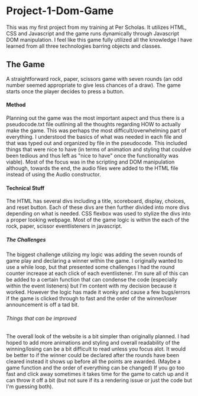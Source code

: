 # Project-1-Dom-Game
This was my first project from my training at Per Scholas. It utilizes HTML, CSS and Javascript
and the game runs dynamically through Javascript DOM manipulation. I feel like this game fully utilized all the knowledge I have learned from all three technologies barring objects and classes.

## The Game
A straightforward rock, paper, scissors game with seven rounds (an odd number seemed appropriate to give less chances of a draw). The game starts once the player decides to press a button.

#### Method
Planning out the game was the most important aspect and thus there is a pseudocode.txt file outlining all the thoughts regarding HOW to actually make the game. This was perhaps the most difficult/overwhelming part of everything. I understood the basics of what was needed in each file and that was typed out and organized by file in the pseudocode. This included things that were nice to have (in terms of animation and styling that couldve been tedious and thus left as "nice to have" once the functionality was viable). Most of the focus was in the scripting and DOM manipulation although, towards the end, the audio files were added to the HTML file instead of using the Audio constructor.

#### Technical Stuff
The HTML has several divs including a title, scoreboard, display, choices, and reset button. Each of these divs are then further divided into more divs depending on what is needed. CSS flexbox was used to stylize the divs into a proper looking webpage. Most of the game logic is within the each of the rock, paper, scissor eventlisteners in javascript. 

##### The Challenges
The biggest challenge utilizing my logic was adding the seven rounds of game play and declaring a winner within the game. I originally wanted to use a while loop, but that presented some challenges I had the round counter increase at each click of each eventlistener. I'm sure all of this can be added to a certain function that can condense the code (especially within the event listeners) but I'm content with my decision because it worked. However the logic has made it wonky and cause a few bugs/errors if the game is clicked through to fast and the order of the winner/loser announcement is off a tad bit.

###### Things that can be improved
The overall look of the website is a bit simpler than originally planned. I had hoped to add more animations and styling and overall readability of the winning/losing can be a bit difficult to read unless you focus alot. It would be better to if the winner could be declared after the rounds have been cleared instead it shows up before all the points are awarded. (Maybe a game function and the order of everything can be changed) If you go too fast and click away sometimes it takes time for the game to catch up and it can throw it off a bit (but not sure if its a rendering issue or just the code but I'm guessing both).